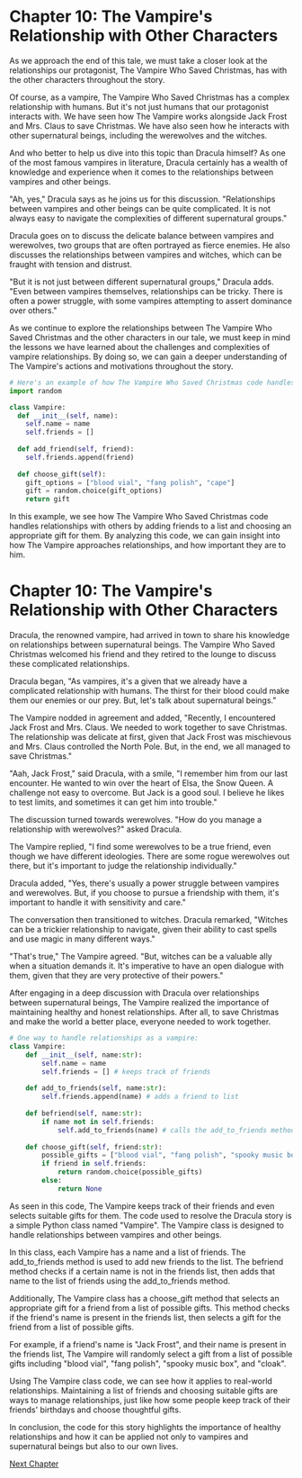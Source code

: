 # Chapter 10: The Vampire's Relationship with Other Characters

As we approach the end of this tale, we must take a closer look at the relationships our protagonist, The Vampire Who Saved Christmas, has with the other characters throughout the story. 

Of course, as a vampire, The Vampire Who Saved Christmas has a complex relationship with humans. But it's not just humans that our protagonist interacts with. We have seen how The Vampire works alongside Jack Frost and Mrs. Claus to save Christmas. We have also seen how he interacts with other supernatural beings, including the werewolves and the witches.

And who better to help us dive into this topic than Dracula himself? As one of the most famous vampires in literature, Dracula certainly has a wealth of knowledge and experience when it comes to the relationships between vampires and other beings.

"Ah, yes," Dracula says as he joins us for this discussion. "Relationships between vampires and other beings can be quite complicated. It is not always easy to navigate the complexities of different supernatural groups."

Dracula goes on to discuss the delicate balance between vampires and werewolves, two groups that are often portrayed as fierce enemies. He also discusses the relationships between vampires and witches, which can be fraught with tension and distrust.

"But it is not just between different supernatural groups," Dracula adds. "Even between vampires themselves, relationships can be tricky. There is often a power struggle, with some vampires attempting to assert dominance over others."

As we continue to explore the relationships between The Vampire Who Saved Christmas and the other characters in our tale, we must keep in mind the lessons we have learned about the challenges and complexities of vampire relationships. By doing so, we can gain a deeper understanding of The Vampire's actions and motivations throughout the story.

```python
# Here's an example of how The Vampire Who Saved Christmas code handles relationships
import random

class Vampire:
  def __init__(self, name):
    self.name = name
    self.friends = []
    
  def add_friend(self, friend):
    self.friends.append(friend)
    
  def choose_gift(self):
    gift_options = ["blood vial", "fang polish", "cape"]
    gift = random.choice(gift_options)
    return gift
``` 

In this example, we see how The Vampire Who Saved Christmas code handles relationships with others by adding friends to a list and choosing an appropriate gift for them. By analyzing this code, we can gain insight into how The Vampire approaches relationships, and how important they are to him.
# Chapter 10: The Vampire's Relationship with Other Characters

Dracula, the renowned vampire, had arrived in town to share his knowledge on relationships between supernatural beings. The Vampire Who Saved Christmas welcomed his friend and they retired to the lounge to discuss these complicated relationships.

Dracula began, "As vampires, it's a given that we already have a complicated relationship with humans. The thirst for their blood could make them our enemies or our prey. But, let's talk about supernatural beings."

The Vampire nodded in agreement and added, "Recently, I encountered Jack Frost and Mrs. Claus. We needed to work together to save Christmas. The relationship was delicate at first, given that Jack Frost was mischievous and Mrs. Claus controlled the North Pole. But, in the end, we all managed to save Christmas."

"Aah, Jack Frost," said Dracula, with a smile, "I remember him from our last encounter. He wanted to win over the heart of Elsa, the Snow Queen. A challenge not easy to overcome. But Jack is a good soul. I believe he likes to test limits, and sometimes it can get him into trouble."

The discussion turned towards werewolves. "How do you manage a relationship with werewolves?" asked Dracula.

The Vampire replied, "I find some werewolves to be a true friend, even though we have different ideologies. There are some rogue werewolves out there, but it's important to judge the relationship individually."

Dracula added, "Yes, there's usually a power struggle between vampires and werewolves. But, if you choose to pursue a friendship with them, it's important to handle it with sensitivity and care."

The conversation then transitioned to witches. Dracula remarked, "Witches can be a trickier relationship to navigate, given their ability to cast spells and use magic in many different ways."

"That's true," The Vampire agreed. "But, witches can be a valuable ally when a situation demands it. It's imperative to have an open dialogue with them, given that they are very protective of their powers."

After engaging in a deep discussion with Dracula over relationships between supernatural beings, The Vampire realized the importance of maintaining healthy and honest relationships. After all, to save Christmas and make the world a better place, everyone needed to work together. 

```python
# One way to handle relationships as a vampire:
class Vampire:
    def __init__(self, name:str):
        self.name = name
        self.friends = [] # keeps track of friends
        
    def add_to_friends(self, name:str):
        self.friends.append(name) # adds a friend to list
    
    def befriend(self, name:str):
        if name not in self.friends:
            self.add_to_friends(name) # calls the add_to_friends method
    
    def choose_gift(self, friend:str):
        possible_gifts = ["blood vial", "fang polish", "spooky music box", "cloak"]
        if friend in self.friends:
            return random.choice(possible_gifts)
        else:
            return None
```
As seen in this code, The Vampire keeps track of their friends and even selects suitable gifts for them.
The code used to resolve the Dracula story is a simple Python class named "Vampire". The Vampire class is designed to handle relationships between vampires and other beings.

In this class, each Vampire has a name and a list of friends. The add_to_friends method is used to add new friends to the list. The befriend method checks if a certain name is not in the friends list, then adds that name to the list of friends using the add_to_friends method.

Additionally, The Vampire class has a choose_gift method that selects an appropriate gift for a friend from a list of possible gifts. This method checks if the friend's name is present in the friends list, then selects a gift for the friend from a list of possible gifts.

For example, if a friend's name is "Jack Frost", and their name is present in the friends list, The Vampire will randomly select a gift from a list of possible gifts including "blood vial", "fang polish", "spooky music box", and "cloak".

Using The Vampire class code, we can see how it applies to real-world relationships. Maintaining a list of friends and choosing suitable gifts are ways to manage relationships, just like how some people keep track of their friends' birthdays and choose thoughtful gifts.

In conclusion, the code for this story highlights the importance of healthy relationships and how it can be applied not only to vampires and supernatural beings but also to our own lives.


[Next Chapter](11_Chapter11.md)